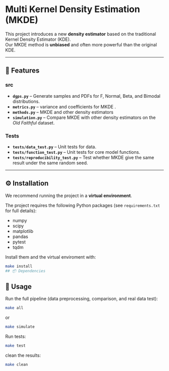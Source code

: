 # Multi Kernel Density Estimation (MKDE)

This project introduces a new **density estimator** based on the traditional Kernel Density Estimator (KDE).  
Our MKDE method is **unbiased** and often more powerful than the original KDE.

---

## 📌 Features

### src
- **`dgps.py`** – Generate samples and PDFs for F, Normal, Beta, and Bimodal distributions.  
- **`metrics.py`** – variance and coefficients for MKDE .  
- **`methods.py`** – MKDE and other density estimators
- **`simulation.py`** – Compare MKDE with other density estimators on the *Old Faithful* dataset.  

### Tests
- **`tests/data_test.py`** – Unit tests for data.  
- **`tests/function_test.py`** – Unit tests for core model functions.  
- **`tests/reproducibility_test.py`** – Test whether MKDE give the same result under the same random seed.

---

## ⚙️ Installation

We recommend running the project in a **virtual environment**.

The project requires the following Python packages (see `requirements.txt` for full details):

- numpy  
- scipy  
- matplotlib  
- pandas  
- pytest  
- tqdm

Install them and the virtual enviroment with:

```bash
make install
## 📦 Dependencies
```

## 🚀 Usage


Run the full pipeline (data preprocessing, comparison, and real data test):

```bash
make all
```
or
```bash
make simulate
```

Run tests:
```bash
make test
```

clean the results:
```bash
make clean
```

